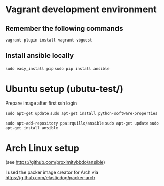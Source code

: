 # Vagrant development environment

## Remember the following commands

`vagrant plugin install vagrant-vbguest`

## Install ansible locally

`sudo easy_install pip`
`sudo pip install ansible`

# Ubuntu setup (ubutu-test/)

Prepare image after first ssh login

`sudo apt-get update`
`sudo apt-get install python-software-properties`

`sudo apt-add-repository ppa:rquillo/ansible`
`sudo apt-get update`
`sudo apt-get install ansible`

# Arch Linux setup

(see https://github.com/proximitybbdo/ansible)

I used the packer image creator for Arch via https://github.com/elasticdog/packer-arch
